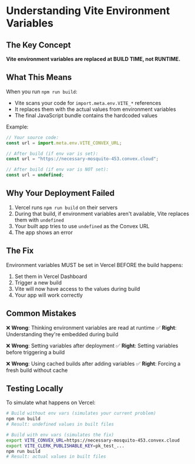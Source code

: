# Understanding Vite Environment Variables

## The Key Concept

**Vite environment variables are replaced at BUILD TIME, not RUNTIME.**

## What This Means

When you run `npm run build`:
- Vite scans your code for `import.meta.env.VITE_*` references
- It replaces them with the actual values from environment variables
- The final JavaScript bundle contains the hardcoded values

Example:
```javascript
// Your source code:
const url = import.meta.env.VITE_CONVEX_URL;

// After build (if env var is set):
const url = "https://necessary-mosquito-453.convex.cloud";

// After build (if env var is NOT set):
const url = undefined;
```

## Why Your Deployment Failed

1. Vercel runs `npm run build` on their servers
2. During that build, if environment variables aren't available, Vite replaces them with `undefined`
3. Your built app tries to use `undefined` as the Convex URL
4. The app shows an error

## The Fix

Environment variables MUST be set in Vercel BEFORE the build happens:
1. Set them in Vercel Dashboard
2. Trigger a new build
3. Vite will now have access to the values during build
4. Your app will work correctly

## Common Mistakes

❌ **Wrong**: Thinking environment variables are read at runtime
✅ **Right**: Understanding they're embedded during build

❌ **Wrong**: Setting variables after deployment
✅ **Right**: Setting variables before triggering a build

❌ **Wrong**: Using cached builds after adding variables
✅ **Right**: Forcing a fresh build without cache

## Testing Locally

To simulate what happens on Vercel:
```bash
# Build without env vars (simulates your current problem)
npm run build
# Result: undefined values in built files

# Build with env vars (simulates the fix)
export VITE_CONVEX_URL=https://necessary-mosquito-453.convex.cloud
export VITE_CLERK_PUBLISHABLE_KEY=pk_test_...
npm run build
# Result: actual values in built files
```